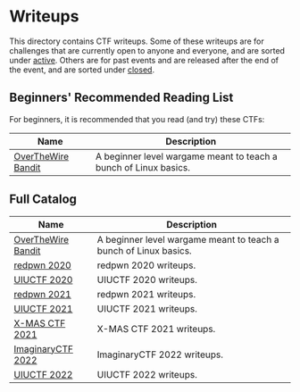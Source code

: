 # Writeups

This directory contains CTF writeups. Some of these writeups are for challenges that are currently open to anyone and everyone, and are sorted under [active](./active/). Others are for past events and are released after the end of the event, and are sorted under [closed](./closed/).

## Beginners' Recommended Reading List

For beginners, it is recommended that you read (and try) these CTFs:

| Name                                         | Description                                                      |
| -------------------------------------------- | ---------------------------------------------------------------- |
| [OverTheWire Bandit](./active/otw-bandit.md) | A beginner level wargame meant to teach a bunch of Linux basics. |

## Full Catalog

| Name                                               | Description                                                      |
| -------------------------------------------------- | ---------------------------------------------------------------- |
| [OverTheWire Bandit](./active/otw-bandit.md)       | A beginner level wargame meant to teach a bunch of Linux basics. |
| [redpwn 2020](./closed/2020-redpwn.md)             | redpwn 2020 writeups.                                            |
| [UIUCTF 2020](./closed/2020-uiuctf.md)             | UIUCTF 2020 writeups.                                            |
| [redpwn 2021](./closed/2021-redpwn.md)             | redpwn 2021 writeups.                                            |
| [UIUCTF 2021](./closed/2021-uiuctf.md)             | UIUCTF 2021 writeups.                                            |
| [X-MAS CTF 2021](./closed/2021-xmas.md)            | X-MAS CTF 2021 writeups.                                         |
| [ImaginaryCTF 2022](./closed/2022-imaginaryctf.md) | ImaginaryCTF 2022 writeups.                                      |
| [UIUCTF 2022](./closed/2022-uiuctf.md)             | UIUCTF 2022 writeups.                                            |

